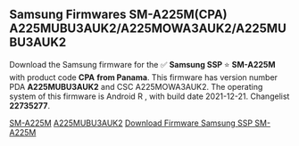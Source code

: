 <h2>Samsung Firmwares SM-A225M(CPA) A225MUBU3AUK2/A225MOWA3AUK2/A225MUBU3AUK2</h2>
Download the Samsung firmware for the ✅ <strong>Samsung SSP </strong> ⭐ <strong>SM-A225M</strong> with product code <strong>CPA</strong> <strong> from Panama</strong>. This firmware has version number PDA <strong>A225MUBU3AUK2</strong> and CSC A225MOWA3AUK2. The operating system of this firmware is Android R , with build date 2021-12-21. Changelist <strong>22735277</strong>.


[SM-A225M](https://samfirm.shop/samsung/model/SM-A225M)
[A225MUBU3AUK2](https://samfirm.shop/samsung/pda/A225MUBU3AUK2)
[Download Firmware Samsung SSP SM-A225M](https://samfirm.shop/samsung/firmware/483674)
